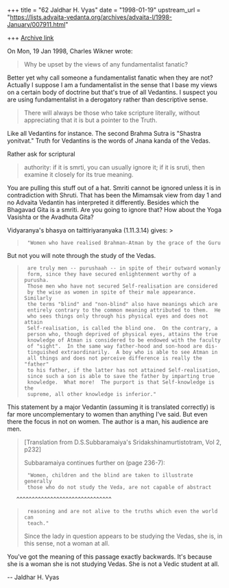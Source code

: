+++
title = "62 Jaldhar H. Vyas"
date = "1998-01-19"
upstream_url = "https://lists.advaita-vedanta.org/archives/advaita-l/1998-January/007911.html"

+++
[Archive link](https://lists.advaita-vedanta.org/archives/advaita-l/1998-January/007911.html)

On Mon, 19 Jan 1998, Charles Wikner wrote:

> Why be upset by the views of any fundamentalist fanatic?

Better yet why call someone a fundamentalist fanatic when they are not?
Actually I suppose I am a fundamentalist in the sense that I base my views
on a certain body of doctrine but that's true of all Vedantins.  I suspect
you are using fundamentalist in a derogatory rather than descriptive
sense.

> There will
> always be those who take scripture literally, without appreciating
> that it is but a pointer to the Truth.

Like all Vedantins for instance.  The second Brahma Sutra is "Shastra
yonitvat."  Truth for Vedantins is the words of Jnana kanda of the Vedas.


Rather ask for scriptural
> authority: if it is smrti, you can usually ignore it; if it is sruti,
> then examine it closely for its true meaning.
>

You are pulling this stuff out of a hat.  Smriti cannot be ignored unless
it is in contradiction with Shruti.  That has been the Mimamsak view from
day 1 and no Advaita Vedantin has interpreted it differently.  Besides
which the Bhagavad Gita is a smriti.  Are you going to ignore that?  How
about the Yoga Vasishta or the Avadhuta Gita?

>
Vidyaranya's bhasya on taittiriyaranyaka (1.11.3.14) gives: >
>      "Women who have realised Brahman-Atman by the grace of the Guru

But not you will note through the study of the Vedas.

>      are truly men -- purushaah -- in spite of their outward womanly
>      form, since they have secured enlightenment worthy of a purusha.
>      Those men who have not secured Self-realisation are considered
>      by the wise as women in spite of their male appearance.  Similarly
>      the terms "blind" and "non-blind" also have meanings which are
>      entirely contrary to the common meaning attributed to them.  He
>      who sees things only through his physical eyes and does not attain
>      Self-realisation, is called the blind one.  On the contrary, a
>      person who, though deprived of physical eyes, attains the true
>      knowledge of Atman is considered to be endowed with the faculty
>      of "sight".  In the same way father-hood and son-hood are dis-
>      tinguished extraordinarily.  A boy who is able to see Atman in
>      all things and does not perceive difference is really the "father"
>      to his father, if the latter has not attained Self-realisation,
>      since such a son is able to save the father by imparting true
>      knowledge.  What more!  The purport is that Self-knowledge is the
>      supreme, all other knowledge is inferior."
>

This statement by a major Vedantin (assuming it is translated correctly)
is far more uncomplementary to women than anything I've said.  But even
there the focus in not on women.  The author is a man, his audience are
men.

> [Translation from D.S.Subbaramaiya's Sridakshinamurtistotram, Vol 2, p232]
>
> Subbaramaiya continues further on (page 236-7):
>
>      "Women, children and the blind are taken to illustrate generally
>      those who do not study the Veda, are not capable of abstract
       ^^^^^^^^^^^^^^^^^^^^^^^^^^^^^^^
>      reasoning and are not alive to the truths which even the world can
>      teach."
>
> Since the lady in question appears to be studying the Vedas, she is, in
> this sense, not a woman at all.

You've got the meaning of this passage exactly backwards.  It's because
she is a woman she is not studying Vedas.  She is not a Vedic student at
all.

--
Jaldhar H. Vyas <jaldhar at braincells.com>

